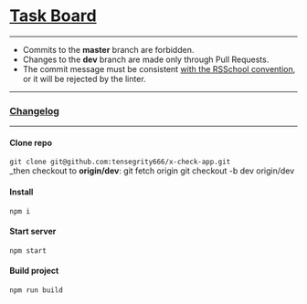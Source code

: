# [Task Board](https://github.com/tensegrity666/x-check-app/projects/1)
- - -
* Commits to the __master__ branch are forbidden.
* Changes to the __dev__ branch are made only through Pull Requests.
* The commit message must be consistent [with the RSSchool convention](https://docs.rs.school/#/git-convention), or it will be rejected by the linter.
- - -
### [Changelog]()
- - -

#### Clone repo
`git clone git@github.com:tensegrity666/x-check-app.git`<br>
_then checkout to __origin/dev__:
git fetch origin
git checkout -b dev origin/dev

#### Install
`npm i`

#### Start server
`npm start`

#### Build project
`npm run build`

